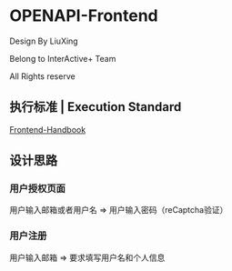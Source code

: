 # OPENAPI-Frontend






Design By LiuXing


Belong to InterActive+ Team

All Rights reserve







## 执行标准 \| Execution Standard
[Frontend-Handbook](https://github.com/InteractivePlus/OPENAPI2019-docs/blob/master/Frontend_Handbook/README.md)


## 设计思路

### 用户授权页面

用户输入邮箱或者用户名 => 用户输入密码（reCaptcha验证） 

### 用户注册

用户输入邮箱 => 要求填写用户名和个人信息





